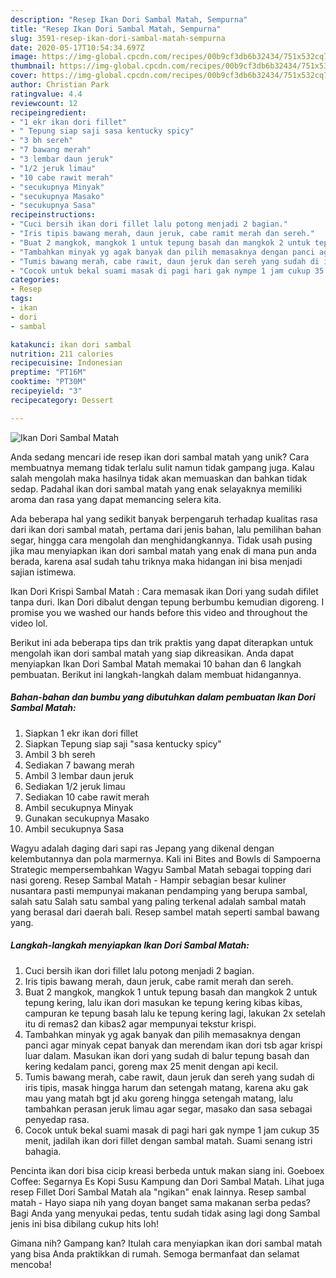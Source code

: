 ```yaml
---
description: "Resep Ikan Dori Sambal Matah, Sempurna"
title: "Resep Ikan Dori Sambal Matah, Sempurna"
slug: 3591-resep-ikan-dori-sambal-matah-sempurna
date: 2020-05-17T10:54:34.697Z
image: https://img-global.cpcdn.com/recipes/00b9cf3db6b32434/751x532cq70/ikan-dori-sambal-matah-foto-resep-utama.jpg
thumbnail: https://img-global.cpcdn.com/recipes/00b9cf3db6b32434/751x532cq70/ikan-dori-sambal-matah-foto-resep-utama.jpg
cover: https://img-global.cpcdn.com/recipes/00b9cf3db6b32434/751x532cq70/ikan-dori-sambal-matah-foto-resep-utama.jpg
author: Christian Park
ratingvalue: 4.4
reviewcount: 12
recipeingredient:
- "1 ekr ikan dori fillet"
- " Tepung siap saji sasa kentucky spicy"
- "3 bh sereh"
- "7 bawang merah"
- "3 lembar daun jeruk"
- "1/2 jeruk limau"
- "10 cabe rawit merah"
- "secukupnya Minyak"
- "secukupnya Masako"
- "secukupnya Sasa"
recipeinstructions:
- "Cuci bersih ikan dori fillet lalu potong menjadi 2 bagian."
- "Iris tipis bawang merah, daun jeruk, cabe ramit merah dan sereh."
- "Buat 2 mangkok, mangkok 1 untuk tepung basah dan mangkok 2 untuk tepung kering, lalu ikan dori masukan ke tepung kering kibas kibas, campuran ke tepung basah lalu ke tepung kering lagi, lakukan 2x setelah itu di remas2 dan kibas2 agar mempunyai tekstur krispi."
- "Tambahkan minyak yg agak banyak dan pilih memasaknya dengan panci agar minyak cepat banyak dan merendam ikan dori tsb agar krispi luar dalam. Masukan ikan dori yang sudah di balur tepung basah dan kering kedalam panci, goreng max 25 menit dengan api kecil."
- "Tumis bawang merah, cabe rawit, daun jeruk dan sereh yang sudah di iris tipis, masak hingga harum dan setengah matang, karena aku gak mau yang matah bgt jd aku goreng hingga setengah matang, lalu tambahkan perasan jeruk limau agar segar, masako dan sasa sebagai penyedap rasa."
- "Cocok untuk bekal suami masak di pagi hari gak nympe 1 jam cukup 35 menit, jadilah ikan dori fillet dengan sambal matah. Suami senang istri bahagia."
categories:
- Resep
tags:
- ikan
- dori
- sambal

katakunci: ikan dori sambal 
nutrition: 211 calories
recipecuisine: Indonesian
preptime: "PT16M"
cooktime: "PT30M"
recipeyield: "3"
recipecategory: Dessert

---
```



![Ikan Dori Sambal Matah](https://img-global.cpcdn.com/recipes/00b9cf3db6b32434/751x532cq70/ikan-dori-sambal-matah-foto-resep-utama.jpg)

Anda sedang mencari ide resep ikan dori sambal matah yang unik? Cara membuatnya memang tidak terlalu sulit namun tidak gampang juga. Kalau salah mengolah maka hasilnya tidak akan memuaskan dan bahkan tidak sedap. Padahal ikan dori sambal matah yang enak selayaknya memiliki aroma dan rasa yang dapat memancing selera kita.

Ada beberapa hal yang sedikit banyak berpengaruh terhadap kualitas rasa dari ikan dori sambal matah, pertama dari jenis bahan, lalu pemilihan bahan segar, hingga cara mengolah dan menghidangkannya. Tidak usah pusing jika mau menyiapkan ikan dori sambal matah yang enak di mana pun anda berada, karena asal sudah tahu triknya maka hidangan ini bisa menjadi sajian istimewa.

Ikan Dori Krispi Sambal Matah : Cara memasak ikan Dori yang sudah difilet tanpa duri. Ikan Dori dibalut dengan tepung berbumbu kemudian digoreng. I promise you we washed our hands before this video and throughout the video lol.


Berikut ini ada beberapa tips dan trik praktis yang dapat diterapkan untuk mengolah ikan dori sambal matah yang siap dikreasikan. Anda dapat menyiapkan Ikan Dori Sambal Matah memakai 10 bahan dan 6 langkah pembuatan. Berikut ini langkah-langkah dalam membuat hidangannya.

<!--inarticleads1-->

##### Bahan-bahan dan bumbu yang dibutuhkan dalam pembuatan Ikan Dori Sambal Matah:

1. Siapkan 1 ekr ikan dori fillet
1. Siapkan  Tepung siap saji &#34;sasa kentucky spicy&#34;
1. Ambil 3 bh sereh
1. Sediakan 7 bawang merah
1. Ambil 3 lembar daun jeruk
1. Sediakan 1/2 jeruk limau
1. Sediakan 10 cabe rawit merah
1. Ambil secukupnya Minyak
1. Gunakan secukupnya Masako
1. Ambil secukupnya Sasa


Wagyu adalah daging dari sapi ras Jepang yang dikenal dengan kelembutannya dan pola marmernya. Kali ini Bites and Bowls di Sampoerna Strategic mempersembahkan Wagyu Sambal Matah sebagai topping dari nasi goreng. Resep Sambal Matah - Hampir sebagian besar kuliner nusantara pasti mempunyai makanan pendamping yang berupa sambal, salah satu Salah satu sambal yang paling terkenal adalah sambal matah yang berasal dari daerah bali. Resep sambel matah seperti sambal bawang yang. 

<!--inarticleads2-->

##### Langkah-langkah menyiapkan Ikan Dori Sambal Matah:

1. Cuci bersih ikan dori fillet lalu potong menjadi 2 bagian.
1. Iris tipis bawang merah, daun jeruk, cabe ramit merah dan sereh.
1. Buat 2 mangkok, mangkok 1 untuk tepung basah dan mangkok 2 untuk tepung kering, lalu ikan dori masukan ke tepung kering kibas kibas, campuran ke tepung basah lalu ke tepung kering lagi, lakukan 2x setelah itu di remas2 dan kibas2 agar mempunyai tekstur krispi.
1. Tambahkan minyak yg agak banyak dan pilih memasaknya dengan panci agar minyak cepat banyak dan merendam ikan dori tsb agar krispi luar dalam. Masukan ikan dori yang sudah di balur tepung basah dan kering kedalam panci, goreng max 25 menit dengan api kecil.
1. Tumis bawang merah, cabe rawit, daun jeruk dan sereh yang sudah di iris tipis, masak hingga harum dan setengah matang, karena aku gak mau yang matah bgt jd aku goreng hingga setengah matang, lalu tambahkan perasan jeruk limau agar segar, masako dan sasa sebagai penyedap rasa.
1. Cocok untuk bekal suami masak di pagi hari gak nympe 1 jam cukup 35 menit, jadilah ikan dori fillet dengan sambal matah. Suami senang istri bahagia.


Pencinta ikan dori bisa cicip kreasi berbeda untuk makan siang ini. Goeboex Coffee: Segarnya Es Kopi Susu Kampung dan Dori Sambal Matah. Lihat juga resep Fillet Dori Sambal Matah ala &#34;ngikan&#34; enak lainnya. Resep sambal matah - Hayo siapa nih yang doyan banget sama makanan serba pedas? Bagi Anda yang menyukai pedas, tentu sudah tidak asing lagi dong Sambal jenis ini bisa dibilang cukup hits loh! 

Gimana nih? Gampang kan? Itulah cara menyiapkan ikan dori sambal matah yang bisa Anda praktikkan di rumah. Semoga bermanfaat dan selamat mencoba!
